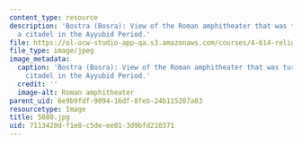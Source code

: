 ```yaml
---
content_type: resource
description: 'Bostra (Bosra): View of the Roman amphitheater that was turned into
  a citadel in the Ayyubid Period.'
file: https://ol-ocw-studio-app-qa.s3.amazonaws.com/courses/4-614-religious-architecture-and-islamic-cultures-fall-2002/7113420df1e8c5deee013d9bfd210371_5080.jpg
file_type: image/jpeg
image_metadata:
  caption: 'Bostra (Bosra): View of the Roman amphitheater that was turned into a
    citadel in the Ayyubid Period.'
  credit: ''
  image-alt: Roman amphitheater
parent_uid: 6e9b9fdf-9094-16df-8feb-24b115207a03
resourcetype: Image
title: 5080.jpg
uid: 7113420d-f1e8-c5de-ee01-3d9bfd210371
---
```

